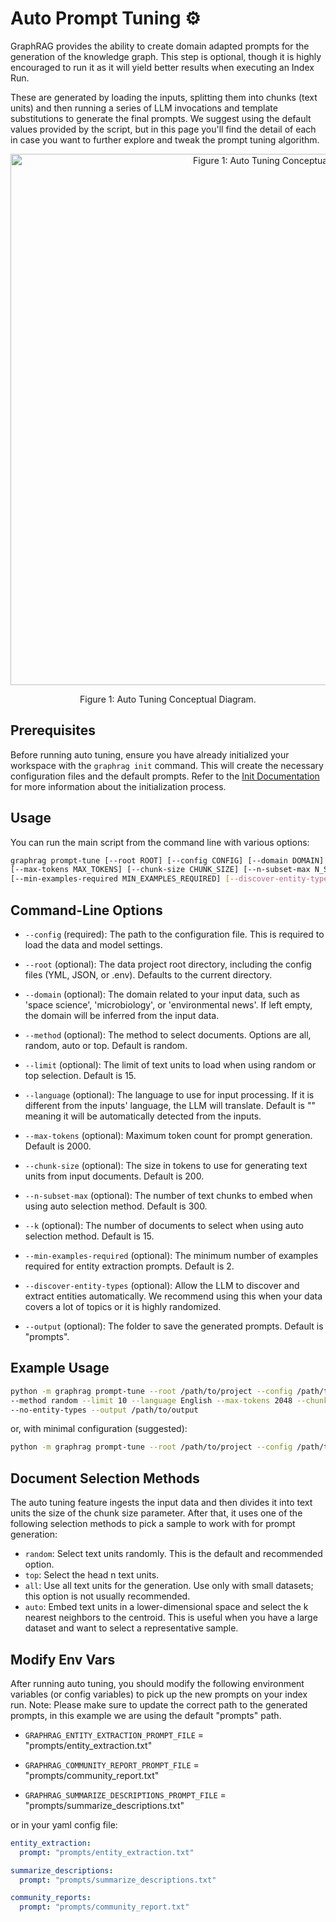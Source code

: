 # Auto Prompt Tuning ⚙️

GraphRAG provides the ability to create domain adapted prompts for the generation of the knowledge graph. This step is optional, though it is highly encouraged to run it as it will yield better results when executing an Index Run.

These are generated by loading the inputs, splitting them into chunks (text units) and then running a series of LLM invocations and template substitutions to generate the final prompts. We suggest using the default values provided by the script, but in this page you'll find the detail of each in case you want to further explore and tweak the prompt tuning algorithm.

<p align="center">
<img src="../../img/auto-tune-diagram.png" alt="Figure 1: Auto Tuning Conceptual Diagram." width="850" align="center" />
</p>
<p align="center">
Figure 1: Auto Tuning Conceptual Diagram.
</p>

## Prerequisites

Before running auto tuning, ensure you have already initialized your workspace with the `graphrag init` command. This will create the necessary configuration files and the default prompts. Refer to the [Init Documentation](../config/init.md) for more information about the initialization process.

## Usage

You can run the main script from the command line with various options:

```bash
graphrag prompt-tune [--root ROOT] [--config CONFIG] [--domain DOMAIN]  [--selection-method METHOD] [--limit LIMIT] [--language LANGUAGE] \
[--max-tokens MAX_TOKENS] [--chunk-size CHUNK_SIZE] [--n-subset-max N_SUBSET_MAX] [--k K] \
[--min-examples-required MIN_EXAMPLES_REQUIRED] [--discover-entity-types] [--output OUTPUT]
```

## Command-Line Options

- `--config` (required): The path to the configuration file. This is required to load the data and model settings.

- `--root` (optional): The data project root directory, including the config files (YML, JSON, or .env). Defaults to the current directory.

- `--domain` (optional): The domain related to your input data, such as 'space science', 'microbiology', or 'environmental news'. If left empty, the domain will be inferred from the input data.

- `--method` (optional): The method to select documents. Options are all, random, auto or top. Default is random.

- `--limit` (optional): The limit of text units to load when using random or top selection. Default is 15.

- `--language` (optional): The language to use for input processing. If it is different from the inputs' language, the LLM will translate. Default is "" meaning it will be automatically detected from the inputs.

- `--max-tokens` (optional): Maximum token count for prompt generation. Default is 2000.

- `--chunk-size` (optional): The size in tokens to use for generating text units from input documents. Default is 200.

- `--n-subset-max` (optional): The number of text chunks to embed when using auto selection method. Default is 300.

- `--k` (optional): The number of documents to select when using auto selection method. Default is 15.

- `--min-examples-required` (optional): The minimum number of examples required for entity extraction prompts. Default is 2.

- `--discover-entity-types` (optional): Allow the LLM to discover and extract entities automatically. We recommend using this when your data covers a lot of topics or it is highly randomized.

- `--output` (optional): The folder to save the generated prompts. Default is "prompts".

## Example Usage

```bash
python -m graphrag prompt-tune --root /path/to/project --config /path/to/settings.yaml --domain "environmental news" \
--method random --limit 10 --language English --max-tokens 2048 --chunk-size 256 --min-examples-required 3 \
--no-entity-types --output /path/to/output
```

or, with minimal configuration (suggested):

```bash
python -m graphrag prompt-tune --root /path/to/project --config /path/to/settings.yaml --no-entity-types
```

## Document Selection Methods

The auto tuning feature ingests the input data and then divides it into text units the size of the chunk size parameter.
After that, it uses one of the following selection methods to pick a sample to work with for prompt generation:

- `random`: Select text units randomly. This is the default and recommended option.
- `top`: Select the head n text units.
- `all`: Use all text units for the generation. Use only with small datasets; this option is not usually recommended.
- `auto`: Embed text units in a lower-dimensional space and select the k nearest neighbors to the centroid. This is useful when you have a large dataset and want to select a representative sample.

## Modify Env Vars

After running auto tuning, you should modify the following environment variables (or config variables) to pick up the new prompts on your index run. Note: Please make sure to update the correct path to the generated prompts, in this example we are using the default "prompts" path.

- `GRAPHRAG_ENTITY_EXTRACTION_PROMPT_FILE` = "prompts/entity_extraction.txt"

- `GRAPHRAG_COMMUNITY_REPORT_PROMPT_FILE` = "prompts/community_report.txt"

- `GRAPHRAG_SUMMARIZE_DESCRIPTIONS_PROMPT_FILE` = "prompts/summarize_descriptions.txt"

or in your yaml config file:

```yaml
entity_extraction:
  prompt: "prompts/entity_extraction.txt"

summarize_descriptions:
  prompt: "prompts/summarize_descriptions.txt"

community_reports:
  prompt: "prompts/community_report.txt"
```
